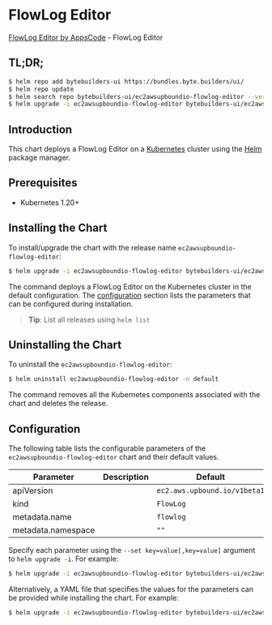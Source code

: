# FlowLog Editor

[FlowLog Editor by AppsCode](https://byte.builders) - FlowLog Editor

## TL;DR;

```bash
$ helm repo add bytebuilders-ui https://bundles.byte.builders/ui/
$ helm repo update
$ helm search repo bytebuilders-ui/ec2awsupboundio-flowlog-editor --version=v0.4.18
$ helm upgrade -i ec2awsupboundio-flowlog-editor bytebuilders-ui/ec2awsupboundio-flowlog-editor -n default --create-namespace --version=v0.4.18
```

## Introduction

This chart deploys a FlowLog Editor on a [Kubernetes](http://kubernetes.io) cluster using the [Helm](https://helm.sh) package manager.

## Prerequisites

- Kubernetes 1.20+

## Installing the Chart

To install/upgrade the chart with the release name `ec2awsupboundio-flowlog-editor`:

```bash
$ helm upgrade -i ec2awsupboundio-flowlog-editor bytebuilders-ui/ec2awsupboundio-flowlog-editor -n default --create-namespace --version=v0.4.18
```

The command deploys a FlowLog Editor on the Kubernetes cluster in the default configuration. The [configuration](#configuration) section lists the parameters that can be configured during installation.

> **Tip**: List all releases using `helm list`

## Uninstalling the Chart

To uninstall the `ec2awsupboundio-flowlog-editor`:

```bash
$ helm uninstall ec2awsupboundio-flowlog-editor -n default
```

The command removes all the Kubernetes components associated with the chart and deletes the release.

## Configuration

The following table lists the configurable parameters of the `ec2awsupboundio-flowlog-editor` chart and their default values.

|     Parameter      | Description |                 Default                 |
|--------------------|-------------|-----------------------------------------|
| apiVersion         |             | <code>ec2.aws.upbound.io/v1beta1</code> |
| kind               |             | <code>FlowLog</code>                    |
| metadata.name      |             | <code>flowlog</code>                    |
| metadata.namespace |             | <code>""</code>                         |


Specify each parameter using the `--set key=value[,key=value]` argument to `helm upgrade -i`. For example:

```bash
$ helm upgrade -i ec2awsupboundio-flowlog-editor bytebuilders-ui/ec2awsupboundio-flowlog-editor -n default --create-namespace --version=v0.4.18 --set apiVersion=ec2.aws.upbound.io/v1beta1
```

Alternatively, a YAML file that specifies the values for the parameters can be provided while
installing the chart. For example:

```bash
$ helm upgrade -i ec2awsupboundio-flowlog-editor bytebuilders-ui/ec2awsupboundio-flowlog-editor -n default --create-namespace --version=v0.4.18 --values values.yaml
```
